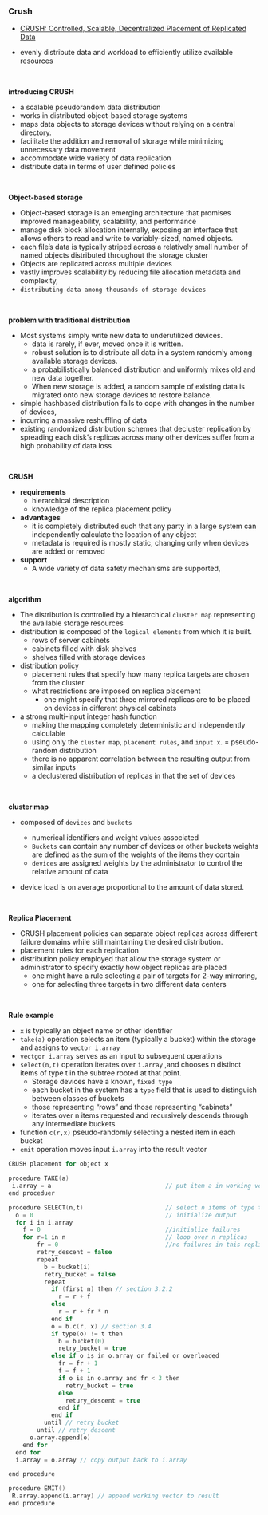 ### Crush
- [CRUSH: Controlled, Scalable, Decentralized Placement of Replicated Data](https://ceph.com/wp-content/uploads/2016/08/weil-crush-sc06.pdf)

- evenly distribute data and workload to efficiently utilize available resources


<br>

**introducing CRUSH**
- a scalable pseudorandom data distribution
- works in distributed object-based storage systems
- maps data objects to storage devices without relying on a central directory.
- facilitate the addition and removal of storage while minimizing unnecessary data movement
- accommodate wide variety of data replication
- distribute data in terms of user defined policies


<br>

**Object-based storage**
- Object-based storage is an emerging architecture that promises improved manageability, scalability, and performance
- manage disk block allocation internally, exposing an interface that allows others to read and write to variably-sized, named
objects.
- each file’s data is typically striped across a relatively small number of named objects distributed throughout the storage cluster
- Objects are replicated across multiple devices
- vastly improves scalability by reducing file allocation metadata and complexity,
- `distributing data among thousands of storage devices`

<br>

**problem with traditional distribution**
- Most systems simply write new data to underutilized devices.
  - data is rarely, if ever, moved once it is written.
  - robust solution is to distribute all data in a system randomly among available storage devices.
  - a probabilistically balanced distribution and uniformly mixes old and new data together.
  - When new storage is added, a random sample of existing data is migrated onto new storage devices to restore balance.
-  simple hashbased distribution fails to cope with changes in the number of devices,
  - incurring a massive reshuffling of data
  - existing randomized distribution schemes that decluster replication by spreading each disk’s replicas across many other devices suffer from a high probability of data loss


<br>

**CRUSH**
- **requirements**
  - hierarchical description
  - knowledge of the replica placement policy
- **advantages**
  - it is completely distributed such that any party in a large system can independently calculate the location of any object
  - metadata is required is mostly static, changing only when devices are added or removed
- **support**
  - A wide variety of data safety mechanisms are supported,

<br>


**algorithm**
- The distribution is controlled by a hierarchical `cluster map` representing the available storage resources
- distribution is composed of the `logical elements` from which it is built.
  - rows of server cabinets
  - cabinets filled with disk shelves
  - shelves filled with storage devices
- distribution policy
  - placement rules that specify how many replica targets are chosen from the cluster
  - what restrictions are imposed on replica placement
    - one might specify that three mirrored replicas are to be placed on devices in different physical cabinets
- a strong multi-input integer hash function
  - making the mapping completely deterministic and independently calculable
  - using only the `cluster map`, `placement rules`, and `input x`.
= pseudo-random distribution
  - there is no apparent correlation between the resulting output from similar inputs
  - a declustered distribution of replicas in that the set of devices


<br>

**cluster map**
- composed of `devices` and `buckets`
  - numerical identifiers and weight values associated
  - `Buckets` can contain any number of devices or other buckets weights are defined as the sum of the weights of the items they contain
  - `devices` are assigned weights by the administrator to control the relative amount of data

- device load is on average proportional to the amount of data stored.


<br>

**Replica Placement**
-  CRUSH placement policies can separate object replicas across different failure domains while still maintaining the desired distribution.
- placement rules for each replication
- distribution policy employed that allow the storage system or administrator to specify exactly how object replicas are placed
  - one might have a rule selecting a pair of targets for 2-way mirroring,
  - one for selecting three targets in two different data centers

<br>

**Rule example**
- `x` is typically an object name or other identifier
- `take(a)` operation selects an item (typically a bucket) within the storage and assigns to `vector i.array`
- `vectgor i.array` serves as an input to subsequent operations
- `select(n,t)` operation iterates over `i.array` ,and chooses n distinct items of type t in the subtree rooted at that point.
  - Storage devices have a known, `fixed type`
  - each bucket in the system has a `type` field that is used to distinguish between classes of buckets
  - those representing “rows” and those representing “cabinets”
  - iterates over n items requested and recursively descends through any intermediate buckets
- function `c(r,x)`  pseudo-randomly selecting a nested item in each bucket
- `emit` operation moves input `i.array` into the result vector

```c
CRUSH placement for object x

procedure TAKE(a)
 i.array = a                                // put item a in working vector
end proceduer

procedure SELECT(n,t)                       // select n items of type t
  o = 0                                     // initialize output
  for i in i.array
    f = 0                                   //initialize failures
    for r=1 in n                            // loop over n replicas
        fr = 0                              //no failures in this replica
        retry_descent = false
        repeat
          b = bucket(i)
          retry_bucket = false
          repeat
            if (first n) then // section 3.2.2
              r = r + f
            else
              r = r + fr * n
            end if
            o = b.c(r, x) // section 3.4
            if type(o) != t then
              b = bucket(0)
              retry_bucket = true
            else if o is in o.array or failed or overloaded
              fr = fr + 1
              f = f + 1
              if o is in o.array and fr < 3 then
                retry_bucket = true
              else
                retury_descent = true
              end if
            end if
          until // retry bucket
        until // retry descent  
      o.array.append(o)
    end for
  end for
  i.array = o.array // copy output back to i.array

end procedure

procedure EMIT()
 R.array.append(i.array) // append working vector to result
end procedure

```
